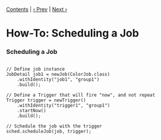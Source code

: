 
<div class="secNavPanel"><a href=".">Contents</a> | <a href="DefineJobWithData.html">&lsaquo;&nbsp;Prev</a> | <a href="UnscheduleJob.html">Next&nbsp;&rsaquo;</a></div>





# How-To: Scheduling a Job

### Scheduling a Job

<pre class="prettyprint highlight"><code class="language-java" data-lang="java">
// Define job instance
JobDetail job1 = newJob(ColorJob.class)
    .withIdentity("job1", "group1")
    .build();

// Define a Trigger that will fire "now", and not repeat
Trigger trigger = newTrigger()
    .withIdentity("trigger1", "group1")
    .startNow()
    .build();

// Schedule the job with the trigger
sched.scheduleJob(job, trigger);
</code></pre>
